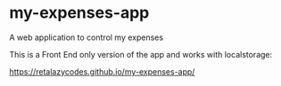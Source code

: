 # my-expenses-app
A web application to control my expenses

This is a Front End only version of the app and works with localstorage:

https://retalazycodes.github.io/my-expenses-app/
